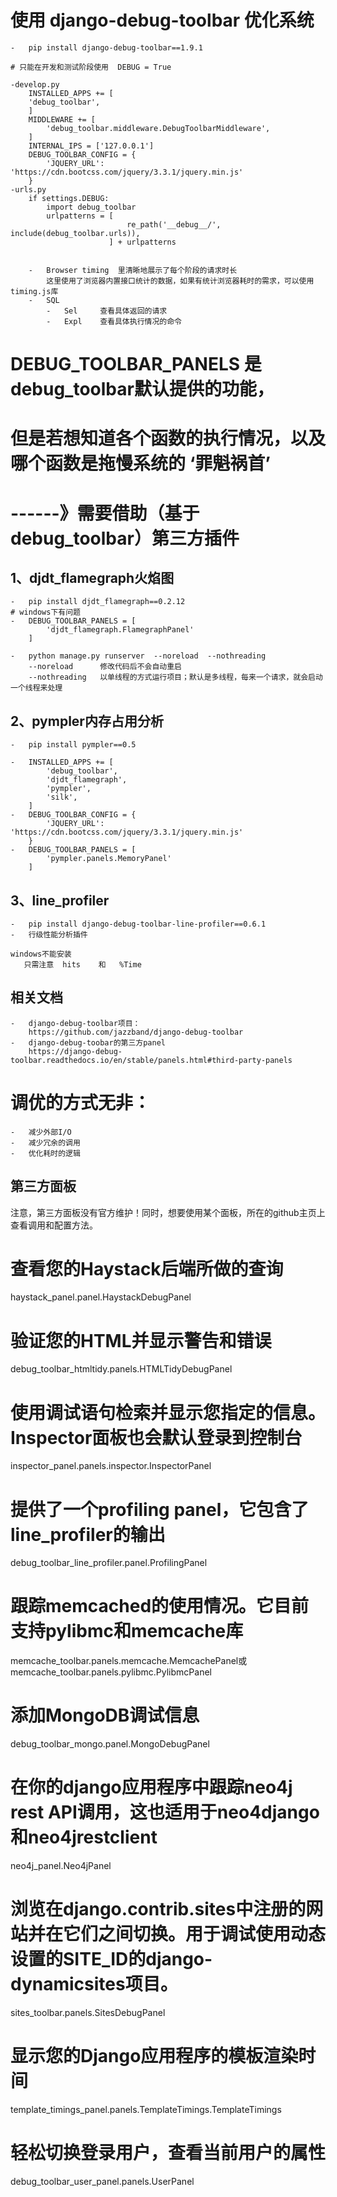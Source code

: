 #   使用  django-debug-toolbar    优化系统
    -   pip install django-debug-toolbar==1.9.1
    
    # 只能在开发和测试阶段使用  DEBUG = True
    
    -develop.py
        INSTALLED_APPS += [
        'debug_toolbar',
        ]
        MIDDLEWARE += [
            'debug_toolbar.middleware.DebugToolbarMiddleware',
        ]
        INTERNAL_IPS = ['127.0.0.1']
        DEBUG_TOOLBAR_CONFIG = {
            'JQUERY_URL': 'https://cdn.bootcss.com/jquery/3.3.1/jquery.min.js'
        }
    -urls.py    
        if settings.DEBUG:
            import debug_toolbar
            urlpatterns = [
                              re_path('__debug__/', include(debug_toolbar.urls)),
                          ] + urlpatterns
    
    
        -   Browser timing  里清晰地展示了每个阶段的请求时长
            这里使用了浏览器内置接口统计的数据，如果有统计浏览器耗时的需求，可以使用  timing.js库
        -   SQL
            -   Sel     查看具体返回的请求
            -   Expl    查看具体执行情况的命令
        


#   DEBUG_TOOLBAR_PANELS      是debug_toolbar默认提供的功能，
#   但是若想知道各个函数的执行情况，以及哪个函数是拖慢系统的 ‘罪魁祸首’
#   ------》需要借助（基于debug_toolbar）第三方插件
    
##  1、djdt_flamegraph火焰图
    -   pip install djdt_flamegraph==0.2.12
    # windows下有问题   
    -   DEBUG_TOOLBAR_PANELS = [    
            'djdt_flamegraph.FlamegraphPanel'
        ]       
    
    -   python manage.py runserver  --noreload  --nothreading    
        --noreload      修改代码后不会自动重启
        --nothreading   以单线程的方式运行项目；默认是多线程，每来一个请求，就会启动一个线程来处理
    
##  2、pympler内存占用分析
    -   pip install pympler==0.5
    
    -   INSTALLED_APPS += [
            'debug_toolbar',
            'djdt_flamegraph',
            'pympler',
            'silk',
        ]
    -   DEBUG_TOOLBAR_CONFIG = {
            'JQUERY_URL': 'https://cdn.bootcss.com/jquery/3.3.1/jquery.min.js'
        }
    -   DEBUG_TOOLBAR_PANELS = [
            'pympler.panels.MemoryPanel' 
        ]
         
        
##  3、line_profiler
    -   pip install django-debug-toolbar-line-profiler==0.6.1
    -   行级性能分析插件        
    
    windows不能安装
       只需注意  hits    和   %Time
        
##  相关文档
    -   django-debug-toolbar项目：
        https://github.com/jazzband/django-debug-toolbar
    -   django-debug-toobar的第三方panel
        https://django-debug-toolbar.readthedocs.io/en/stable/panels.html#third-party-panels
                
        



#   调优的方式无非：
    -   减少外部I/O
    -   减少冗余的调用
    -   优化耗时的逻辑





##  第三方面板

注意，第三方面板没有官方维护！同时，想要使用某个面板，所在的github主页上查看调用和配置方法。
# 查看您的Haystack后端所做的查询
haystack_panel.panel.HaystackDebugPanel
# 验证您的HTML并显示警告和错误
debug_toolbar_htmltidy.panels.HTMLTidyDebugPanel
# 使用调试语句检索并显示您指定的信息。Inspector面板也会默认登录到控制台
inspector_panel.panels.inspector.InspectorPanel
# 提供了一个profiling panel，它包含了line_profiler的输出
debug_toolbar_line_profiler.panel.ProfilingPanel
# 跟踪memcached的使用情况。它目前支持pylibmc和memcache库
memcache_toolbar.panels.memcache.MemcachePanel或memcache_toolbar.panels.pylibmc.PylibmcPanel
# 添加MongoDB调试信息
debug_toolbar_mongo.panel.MongoDebugPanel
# 在你的django应用程序中跟踪neo4j rest API调用，这也适用于neo4django和neo4jrestclient
neo4j_panel.Neo4jPanel
# 浏览在django.contrib.sites中注册的网站并在它们之间切换。用于调试使用动态设置的SITE_ID的django-dynamicsites项目。
sites_toolbar.panels.SitesDebugPanel
# 显示您的Django应用程序的模板渲染时间
template_timings_panel.panels.TemplateTimings.TemplateTimings
# 轻松切换登录用户，查看当前用户的属性
debug_toolbar_user_panel.panels.UserPanel











































































